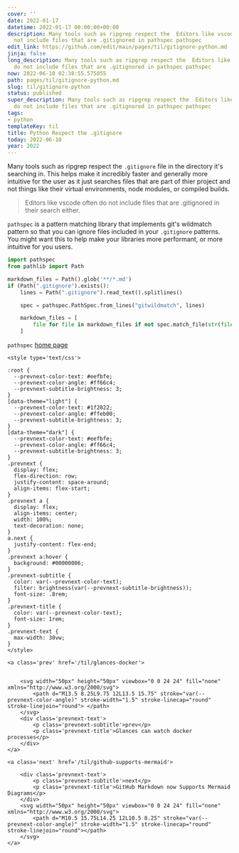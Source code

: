 ```yaml
---
cover: ''
date: 2022-01-17
datetime: 2022-01-17 00:00:00+00:00
description: Many tools such as ripgrep respect the  Editors like vscode often do
  not include files that are .gitignored in pathspec pathspec
edit_link: https://github.com/edit/main/pages/til/gitignore-python.md
jinja: false
long_description: Many tools such as ripgrep respect the  Editors like vscode often
  do not include files that are .gitignored in pathspec pathspec
now: 2022-06-10 02:38:55.575055
path: pages/til/gitignore-python.md
slug: til/gitignore-python
status: published
super_description: Many tools such as ripgrep respect the  Editors like vscode often
  do not include files that are .gitignored in pathspec pathspec
tags:
- python
templateKey: til
title: Python Respect the .gitignore
today: 2022-06-10
year: 2022
---
```


Many tools such as ripgrep respect the `.gitignore` file in the directory
it's searching in.  This helps make it incredibly faster and generally
more intuitive for the user as it just searches files that are part of
thier project and not things like their virtual environments, node
modules, or compiled builds.

> Editors like vscode often do not include files that are .gitignored in
> their search either.

`pathspec` is a pattern matching library that implements git's wildmatch
pattern so that you can ignore files included in your `.gitignore`
patterns.  You might want this to help make your libraries more
performant, or more intuitive for you users.

```python
import pathspec
from pathlib import Path

markdown_files = Path().glob('**/*.md')
if (Path(".gitignore").exists():
    lines = Path(".gitignore").read_text().splitlines()

    spec = pathspec.PathSpec.from_lines("gitwildmatch", lines)

    markdown_files = [
        file for file in markdown_files if not spec.match_file(str(file))
    ]
```

`pathspec` [home page](https://github.com/cpburnz/python-path-specification)
<div class='prevnext'>

    <style type='text/css'>

    :root {
      --prevnext-color-text: #eefbfe;
      --prevnext-color-angle: #ff66c4;
      --prevnext-subtitle-brightness: 3;
    }
    [data-theme="light"] {
      --prevnext-color-text: #1f2022;
      --prevnext-color-angle: #ffeb00;
      --prevnext-subtitle-brightness: 3;
    }
    [data-theme="dark"] {
      --prevnext-color-text: #eefbfe;
      --prevnext-color-angle: #ff66c4;
      --prevnext-subtitle-brightness: 3;
    }
    .prevnext {
      display: flex;
      flex-direction: row;
      justify-content: space-around;
      align-items: flex-start;
    }
    .prevnext a {
      display: flex;
      align-items: center;
      width: 100%;
      text-decoration: none;
    }
    a.next {
      justify-content: flex-end;
    }
    .prevnext a:hover {
      background: #00000006;
    }
    .prevnext-subtitle {
      color: var(--prevnext-color-text);
      filter: brightness(var(--prevnext-subtitle-brightness));
      font-size: .8rem;
    }
    .prevnext-title {
      color: var(--prevnext-color-text);
      font-size: 1rem;
    }
    .prevnext-text {
      max-width: 30vw;
    }
    </style>
    
    <a class='prev' href='/til/glances-docker'>
    

        <svg width="50px" height="50px" viewbox="0 0 24 24" fill="none" xmlns="http://www.w3.org/2000/svg">
            <path d="M13.5 8.25L9.75 12L13.5 15.75" stroke="var(--prevnext-color-angle)" stroke-width="1.5" stroke-linecap="round" stroke-linejoin="round"> </path>
        </svg>
        <div class='prevnext-text'>
            <p class='prevnext-subtitle'>prev</p>
            <p class='prevnext-title'>Glances can watch docker processes</p>
        </div>
    </a>
    
    <a class='next' href='/til/github-supports-mermaid'>
    
        <div class='prevnext-text'>
            <p class='prevnext-subtitle'>next</p>
            <p class='prevnext-title'>GitHub Markdown now Supports Mermaid Diagrams</p>
        </div>
        <svg width="50px" height="50px" viewbox="0 0 24 24" fill="none" xmlns="http://www.w3.org/2000/svg">
            <path d="M10.5 15.75L14.25 12L10.5 8.25" stroke="var(--prevnext-color-angle)" stroke-width="1.5" stroke-linecap="round" stroke-linejoin="round"></path>
        </svg>
    </a>
  </div>